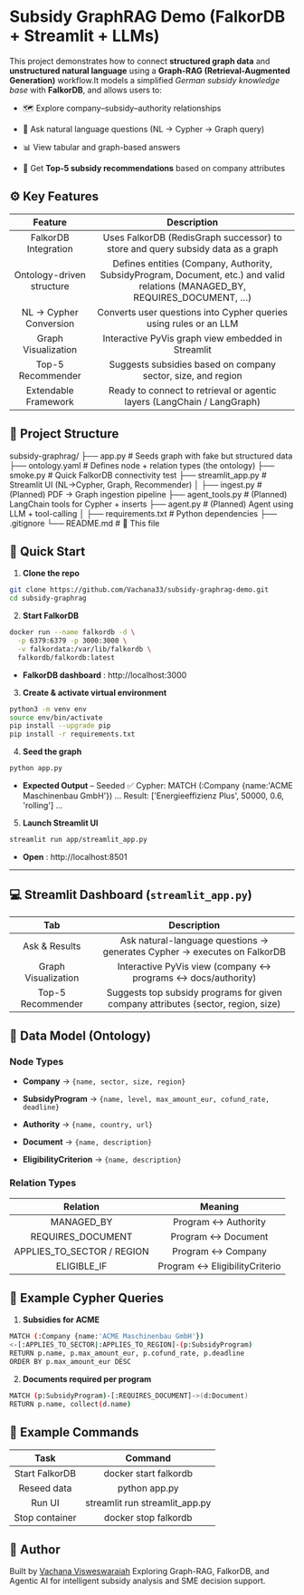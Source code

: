Subsidy GraphRAG Demo (FalkorDB + Streamlit + LLMs)
===================================================

This project demonstrates how to connect **structured graph data** and **unstructured natural language** using a **Graph-RAG (Retrieval-Augmented Generation)** workflow.It models a simplified _German subsidy knowledge base_ with **FalkorDB**, and allows users to:

*   🗺️ Explore company–subsidy–authority relationships
    
*   💬 Ask natural language questions (NL → Cypher → Graph query)
    
*   📊 View tabular and graph-based answers
    
*   🤖 Get **Top-5 subsidy recommendations** based on company attributes

## ⚙️ Key Features
|          Feature          |                                                          Description                                                         |
|:-------------------------:|:----------------------------------------------------------------------------------------------------------------------------:|
| FalkorDB Integration      | Uses FalkorDB (RedisGraph successor) to store and query subsidy data as a graph                                              |
| Ontology-driven structure | Defines entities (Company, Authority, SubsidyProgram, Document, etc.) and valid relations (MANAGED_BY, REQUIRES_DOCUMENT, …) |
| NL → Cypher Conversion    | Converts user questions into Cypher queries using rules or an LLM                                                            |
| Graph Visualization       | Interactive PyVis graph view embedded in Streamlit                                                                           |
| Top-5 Recommender         | Suggests subsidies based on company sector, size, and region                                                                 |
| Extendable Framework      | Ready to connect to retrieval or agentic layers (LangChain / LangGraph)                                                      |

## 🧩 Project Structure
subsidy-graphrag/
├── app.py                    # Seeds graph with fake but structured data
├── ontology.yaml             # Defines node + relation types (the ontology)
├── smoke.py                  # Quick FalkorDB connectivity test
├── streamlit_app.py          # Streamlit UI (NL→Cypher, Graph, Recommender)
│
├── ingest.py                 # (Planned) PDF → Graph ingestion pipeline
├── agent_tools.py            # (Planned) LangChain tools for Cypher + inserts
├── agent.py                  # (Planned) Agent using LLM + tool-calling
│
├── requirements.txt          # Python dependencies
├── .gitignore
└── README.md                 # 📄 This file

## 🚀 Quick Start

1. **Clone the repo**

```bash
git clone https://github.com/Vachana33/subsidy-graphrag-demo.git
cd subsidy-graphrag
```

2. **Start FalkorDB**

```bash
docker run --name falkordb -d \
  -p 6379:6379 -p 3000:3000 \
  -v falkordata:/var/lib/falkordb \
  falkordb/falkordb:latest
```


- **FalkorDB dashboard** : http://localhost:3000


3. **Create & activate virtual environment**

```bash
python3 -m venv env
source env/bin/activate
pip install --upgrade pip
pip install -r requirements.txt
```

4. **Seed the graph**

```bash
python app.py
```

- **Expected Output** – Seeded ✅
Cypher: MATCH (:Company {name:'ACME Maschinenbau GmbH'}) ...
Result: ['Energieeffizienz Plus', 50000, 0.6, 'rolling']
...


5. **Launch Streamlit UI**

```bash
streamlit run app/streamlit_app.py
```
- **Open** : http://localhost:8501
---

## 💻 Streamlit Dashboard (`streamlit_app.py`)
|         Tab         |                                    Description                                    |
|:-------------------:|:---------------------------------------------------------------------------------:|
| Ask & Results       | Ask natural-language questions → generates Cypher → executes on FalkorDB          |
| Graph Visualization | Interactive PyVis view (company ↔ programs ↔ docs/authority)                      |
| Top-5 Recommender   | Suggests top subsidy programs for given company attributes (sector, region, size) |

## 🧠 Data Model (Ontology)

### Node Types

-   **Company** → `{name, sector, size, region}`
    
-   **SubsidyProgram** → `{name, level, max_amount_eur, cofund_rate, deadline}`
    
-   **Authority** → `{name, country, url}`
    
-   **Document** → `{name, description}`
    
-   **EligibilityCriterion** → `{name, description}`

### Relation Types

|          Relation          |            Meaning            |
|:--------------------------:|:-----------------------------:|
| MANAGED_BY                 | Program ↔ Authority           |
| REQUIRES_DOCUMENT          | Program ↔ Document            |
| APPLIES_TO_SECTOR / REGION | Program ↔ Company             |
| ELIGIBLE_IF                | Program ↔ EligibilityCriterio |

## 🧮 Example Cypher Queries

1. **Subsidies for ACME**

```bash
MATCH (:Company {name:'ACME Maschinenbau GmbH'})
<-[:APPLIES_TO_SECTOR|:APPLIES_TO_REGION]-(p:SubsidyProgram)
RETURN p.name, p.max_amount_eur, p.cofund_rate, p.deadline
ORDER BY p.max_amount_eur DESC

```

2. **Documents required per program**

```bash
MATCH (p:SubsidyProgram)-[:REQUIRES_DOCUMENT]->(d:Document)
RETURN p.name, collect(d.name)
```
## 🧮 Example Commands

|      Task      |             Command            |
|:--------------:|:------------------------------:|
| Start FalkorDB | docker start falkordb          |
| Reseed data    | python app.py                  |
| Run UI         | streamlit run streamlit_app.py |
| Stop container | docker stop falkordb           |

## 👤 Author

Built by [Vachana Visweswaraiah](https://github.com/Vachana33) Exploring Graph-RAG, FalkorDB, and Agentic AI for intelligent subsidy analysis and SME decision support.
